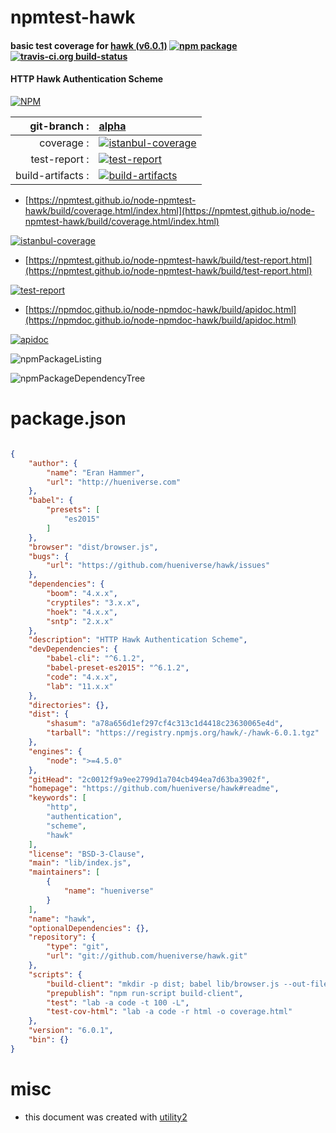 # npmtest-hawk

#### basic test coverage for  [hawk (v6.0.1)](https://github.com/hueniverse/hawk#readme)  [![npm package](https://img.shields.io/npm/v/npmtest-hawk.svg?style=flat-square)](https://www.npmjs.org/package/npmtest-hawk) [![travis-ci.org build-status](https://api.travis-ci.org/npmtest/node-npmtest-hawk.svg)](https://travis-ci.org/npmtest/node-npmtest-hawk)

#### HTTP Hawk Authentication Scheme

[![NPM](https://nodei.co/npm/hawk.png?downloads=true&downloadRank=true&stars=true)](https://www.npmjs.com/package/hawk)

| git-branch : | [alpha](https://github.com/npmtest/node-npmtest-hawk/tree/alpha)|
|--:|:--|
| coverage : | [![istanbul-coverage](https://npmtest.github.io/node-npmtest-hawk/build/coverage.badge.svg)](https://npmtest.github.io/node-npmtest-hawk/build/coverage.html/index.html)|
| test-report : | [![test-report](https://npmtest.github.io/node-npmtest-hawk/build/test-report.badge.svg)](https://npmtest.github.io/node-npmtest-hawk/build/test-report.html)|
| build-artifacts : | [![build-artifacts](https://npmtest.github.io/node-npmtest-hawk/glyphicons_144_folder_open.png)](https://github.com/npmtest/node-npmtest-hawk/tree/gh-pages/build)|

- [https://npmtest.github.io/node-npmtest-hawk/build/coverage.html/index.html](https://npmtest.github.io/node-npmtest-hawk/build/coverage.html/index.html)

[![istanbul-coverage](https://npmtest.github.io/node-npmtest-hawk/build/screenCapture.buildCi.browser.%252Ftmp%252Fbuild%252Fcoverage.lib.html.png)](https://npmtest.github.io/node-npmtest-hawk/build/coverage.html/index.html)

- [https://npmtest.github.io/node-npmtest-hawk/build/test-report.html](https://npmtest.github.io/node-npmtest-hawk/build/test-report.html)

[![test-report](https://npmtest.github.io/node-npmtest-hawk/build/screenCapture.buildCi.browser.%252Ftmp%252Fbuild%252Ftest-report.html.png)](https://npmtest.github.io/node-npmtest-hawk/build/test-report.html)

- [https://npmdoc.github.io/node-npmdoc-hawk/build/apidoc.html](https://npmdoc.github.io/node-npmdoc-hawk/build/apidoc.html)

[![apidoc](https://npmdoc.github.io/node-npmdoc-hawk/build/screenCapture.buildCi.browser.%252Ftmp%252Fbuild%252Fapidoc.html.png)](https://npmdoc.github.io/node-npmdoc-hawk/build/apidoc.html)

![npmPackageListing](https://npmtest.github.io/node-npmtest-hawk/build/screenCapture.npmPackageListing.svg)

![npmPackageDependencyTree](https://npmtest.github.io/node-npmtest-hawk/build/screenCapture.npmPackageDependencyTree.svg)



# package.json

```json

{
    "author": {
        "name": "Eran Hammer",
        "url": "http://hueniverse.com"
    },
    "babel": {
        "presets": [
            "es2015"
        ]
    },
    "browser": "dist/browser.js",
    "bugs": {
        "url": "https://github.com/hueniverse/hawk/issues"
    },
    "dependencies": {
        "boom": "4.x.x",
        "cryptiles": "3.x.x",
        "hoek": "4.x.x",
        "sntp": "2.x.x"
    },
    "description": "HTTP Hawk Authentication Scheme",
    "devDependencies": {
        "babel-cli": "^6.1.2",
        "babel-preset-es2015": "^6.1.2",
        "code": "4.x.x",
        "lab": "11.x.x"
    },
    "directories": {},
    "dist": {
        "shasum": "a78a656d1ef297cf4c313c1d4418c23630065e4d",
        "tarball": "https://registry.npmjs.org/hawk/-/hawk-6.0.1.tgz"
    },
    "engines": {
        "node": ">=4.5.0"
    },
    "gitHead": "2c0012f9a9ee2799d1a704cb494ea7d63ba3902f",
    "homepage": "https://github.com/hueniverse/hawk#readme",
    "keywords": [
        "http",
        "authentication",
        "scheme",
        "hawk"
    ],
    "license": "BSD-3-Clause",
    "main": "lib/index.js",
    "maintainers": [
        {
            "name": "hueniverse"
        }
    ],
    "name": "hawk",
    "optionalDependencies": {},
    "repository": {
        "type": "git",
        "url": "git://github.com/hueniverse/hawk.git"
    },
    "scripts": {
        "build-client": "mkdir -p dist; babel lib/browser.js --out-file dist/browser.js",
        "prepublish": "npm run-script build-client",
        "test": "lab -a code -t 100 -L",
        "test-cov-html": "lab -a code -r html -o coverage.html"
    },
    "version": "6.0.1",
    "bin": {}
}
```



# misc
- this document was created with [utility2](https://github.com/kaizhu256/node-utility2)

